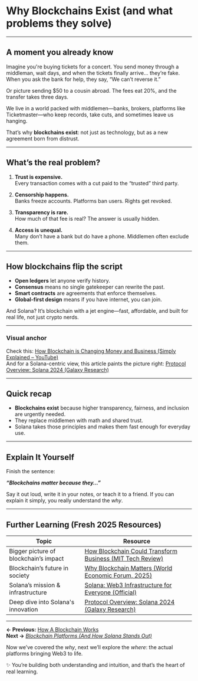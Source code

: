 # Why Blockchains Exist (and what problems they solve)

---

## A moment you already know

Imagine you're buying tickets for a concert. You send money through a middleman, wait days, and when the tickets finally arrive… they’re fake. When you ask the bank for help, they say, “We can’t reverse it.”

Or picture sending $50 to a cousin abroad. The fees eat 20%, and the transfer takes three days.

We live in a world packed with middlemen—banks, brokers, platforms like Ticketmaster—who keep records, take cuts, and sometimes leave us hanging.

That’s why **blockchains exist**: not just as technology, but as a new agreement born from distrust.

---

## What’s the real problem?

1. **Trust is expensive.**  
   Every transaction comes with a cut paid to the “trusted” third party.

2. **Censorship happens.**  
   Banks freeze accounts. Platforms ban users. Rights get revoked.

3. **Transparency is rare.**  
   How much of that fee is real? The answer is usually hidden.

4. **Access is unequal.**  
   Many don’t have a bank but do have a phone. Middlemen often exclude them.

---

## How blockchains flip the script

- **Open ledgers** let anyone verify history.  
- **Consensus** means no single gatekeeper can rewrite the past.  
- **Smart contracts** are agreements that enforce themselves.  
- **Global-first design** means if you have internet, you can join.

And Solana? It’s blockchain with a jet engine—fast, affordable, and built for real life, not just crypto nerds.

---

### Visual anchor

Check this: [How Blockchain is Changing Money and Business (Simply Explained – YouTube)](https://www.youtube.com/watch?v=SSo_EIwHSd4)  
And for a Solana-centric view, this article paints the picture right: [Protocol Overview: Solana 2024 (Galaxy Research)](https://www.galaxy.com/insights/research/protocol-overview-solana-2024)

---

## Quick recap

- **Blockchains exist** because higher transparency, fairness, and inclusion are urgently needed.  
- They replace middlemen with math and shared trust.  
- Solana takes those principles and makes them fast enough for everyday use.

---

## Explain It Yourself

Finish the sentence:

_**“Blockchains matter because they…”**_

Say it out loud, write it in your notes, or teach it to a friend. If you can explain it simply, you really understand the *why*.

---

## Further Learning (Fresh 2025 Resources)

| Topic | Resource |
|-------|----------|
| Bigger picture of blockchain’s impact | [How Blockchain Could Transform Business (MIT Tech Review)](https://www.technologyreview.com/2024/06/18/real-value-of-blockchain) |
| Blockchain’s future in society | [Why Blockchain Matters (World Economic Forum, 2025)](https://www.weforum.org/agenda/2025/01/why-blockchain-matters-in-2025) |
| Solana’s mission & infrastructure | [Solana: Web3 Infrastructure for Everyone (Official)](https://solana.com/) |
| Deep dive into Solana's innovation | [Protocol Overview: Solana 2024 (Galaxy Research)](https://www.galaxy.com/insights/research/protocol-overview-solana-2024) |

---

**← Previous:** [How A Blockchain Works](./how-a-blockchain-works.md)  
**Next →** [*Blockchain Platforms (And How Solana Stands Out)*](./blockchain-platforms-and-how-solana-stands-out.md)

Now we’ve covered the *why*, next we’ll explore the *where*: the actual platforms bringing Web3 to life.

✨ You’re building both understanding and intuition, and that’s the heart of real learning.
